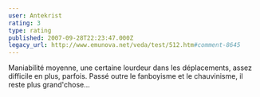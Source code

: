 ```yaml
---
user: Antekrist
rating: 3
type: rating
published: 2007-09-28T22:23:47.000Z
legacy_url: http://www.emunova.net/veda/test/512.htm#comment-8645
---
```

Maniabilité moyenne, une certaine lourdeur dans les déplacements, assez difficile en plus, parfois.
Passé outre le fanboyisme et le chauvinisme, il reste plus grand'chose...